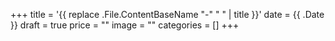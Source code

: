 +++
title = '{{ replace .File.ContentBaseName "-" " " | title }}'
date = {{ .Date }}
draft = true
price = ""
image = ""
categories = []
+++
